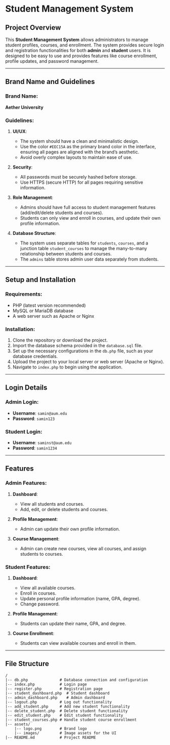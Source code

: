 # Student Management System

## Project Overview
This **Student Management System** allows administrators to manage student profiles, courses, and enrollment. The system provides secure login and registration functionalities for both **admin** and **student** users. It is designed to be easy to use and provides features like course enrollment, profile updates, and password management.

---

## Brand Name and Guidelines

### Brand Name:
**Aether University**

### Guidelines:

1. **UI/UX**:
   - The system should have a clean and minimalistic design.
   - Use the color `#EEC15A` as the primary brand color in the interface, ensuring all pages are aligned with the brand’s aesthetic.
   - Avoid overly complex layouts to maintain ease of use.

2. **Security**:
   - All passwords must be securely hashed before storage.
   - Use HTTPS (secure HTTP) for all pages requiring sensitive information.

3. **Role Management**:
   - Admins should have full access to student management features (add/edit/delete students and courses).
   - Students can only view and enroll in courses, and update their own profile information.
   
4. **Database Structure**:
   - The system uses separate tables for `students`, `courses`, and a junction table `student_courses` to manage the many-to-many relationship between students and courses.
   - The `admins` table stores admin user data separately from students.

---

## Setup and Installation

### Requirements:
- PHP (latest version recommended)
- MySQL or MariaDB database
- A web server such as Apache or Nginx

### Installation:

1. Clone the repository or download the project.
2. Import the database schema provided in the `database.sql` file.
3. Set up the necessary configurations in the `db.php` file, such as your database credentials.
4. Upload the project to your local server or web server (Apache or Nginx).
5. Navigate to `index.php` to begin using the application.

---

## Login Details

### Admin Login:
- **Username**: `samin@aum.edu`
- **Password**: `samin123`

### Student Login:
- **Username**: `saminst@aum.edu`
- **Password**: `samin1234`

---

## Features

### Admin Features:
1. **Dashboard**: 
   - View all students and courses.
   - Add, edit, or delete students and courses.
   
2. **Profile Management**: 
   - Admin can update their own profile information.

3. **Course Management**: 
   - Admin can create new courses, view all courses, and assign students to courses.

### Student Features:
1. **Dashboard**:
   - View all available courses.
   - Enroll in courses.
   - Update personal profile information (name, GPA, degree).
   - Change password.

2. **Profile Management**: 
   - Students can update their name, GPA, and degree.

3. **Course Enrollment**: 
   - Students can view available courses and enroll in them.

---

## File Structure

```plaintext
/
|-- db.php              # Database connection and configuration
|-- index.php           # Login page
|-- register.php        # Registration page
|-- student_dashboard.php  # Student dashboard
|-- admin_dashboard.php    # Admin dashboard
|-- logout.php          # Log out functionality
|-- add_student.php     # Add new student functionality
|-- delete_student.php  # Delete student functionality
|-- edit_student.php    # Edit student functionality
|-- student_courses.php # Handle student course enrollment
|-- assets/
    |-- logo.png        # Brand logo
    |-- images/         # Image assets for the UI
|-- README.md           # Project README
